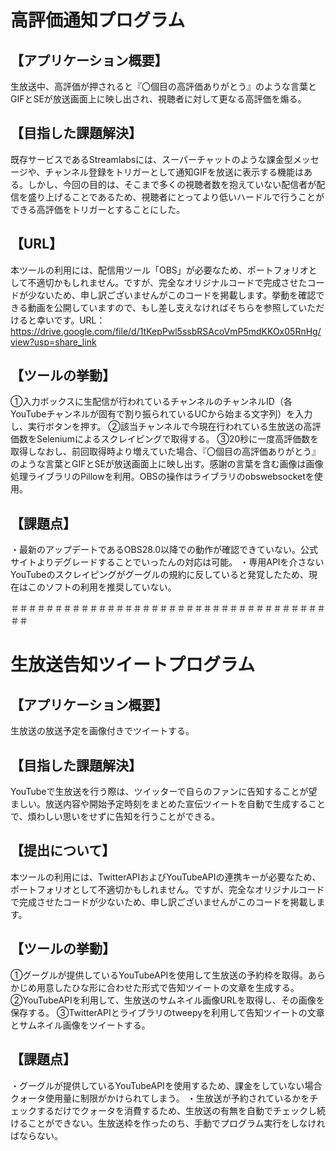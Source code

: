 # 高評価通知プログラム

## 【アプリケーション概要】
生放送中、高評価が押されると『〇個目の高評価ありがとう』のような言葉とGIFとSEが放送画面上に映し出され、視聴者に対して更なる高評価を煽る。

## 【目指した課題解決】
既存サービスであるStreamlabsには、スーパーチャットのような課金型メッセージや、チャンネル登録をトリガーとして通知GIFを放送に表示する機能はある。しかし、今回の目的は、そこまで多くの視聴者数を抱えていない配信者が配信を盛り上げることであるため、視聴者にとってより低いハードルで行うことができる高評価をトリガーとすることにした。

## 【URL】
本ツールの利用には、配信用ツール「OBS」が必要なため、ポートフォリオとして不適切かもしれません。ですが、完全なオリジナルコードで完成させたコードが少ないため、申し訳ございませんがこのコードを掲載します。挙動を確認できる動画を公開していますので、もし差し支えなければそちらを参照していただけると幸いです。URL： https://drive.google.com/file/d/1tKepPwl5ssbRSAcoVmP5mdKKOx05RnHg/view?usp=share_link

## 【ツールの挙動】
①入力ボックスに生配信が行われているチャンネルのチャンネルID（各YouTubeチャンネルが固有で割り振られているUCから始まる文字列）を入力し、実行ボタンを押す。
②該当チャンネルで今現在行われている生放送の高評価数をSeleniumによるスクレイピングで取得する。
③20秒に一度高評価数を取得しなおし、前回取得時より増えていた場合、『〇個目の高評価ありがとう』のような言葉とGIFとSEが放送画面上に映し出す。感謝の言葉を含む画像は画像処理ライブラリのPillowを利用。OBSの操作はライブラリのobswebsocketを使用。

## 【課題点】
・最新のアップデートであるOBS28.0以降での動作が確認できていない。公式サイトよりデグレードすることでいったんの対応は可能。
・専用APIを介さないYouTubeのスクレイピングがグーグルの規約に反していると発覚したため、現在はこのソフトの利用を推奨していない。

＃＃＃＃＃＃＃＃＃＃＃＃＃＃＃＃＃＃＃＃＃＃＃＃＃＃＃＃＃＃＃＃＃＃＃＃＃＃

# 生放送告知ツイートプログラム

## 【アプリケーション概要】
生放送の放送予定を画像付きでツイートする。

## 【目指した課題解決】
YouTubeで生放送を行う際は、ツイッターで自らのファンに告知することが望ましい。放送内容や開始予定時刻をまとめた宣伝ツイートを自動で生成することで、煩わしい思いをせずに告知を行うことができる。

## 【提出について】
本ツールの利用には、TwitterAPIおよびYouTubeAPIの連携キーが必要なため、ポートフォリオとして不適切かもしれません。ですが、完全なオリジナルコードで完成させたコードが少ないため、申し訳ございませんがこのコードを掲載します。

## 【ツールの挙動】
①グーグルが提供しているYouTubeAPIを使用して生放送の予約枠を取得。あらかじめ用意したひな形に合わせた形式で告知ツイートの文章を生成する。
②YouTubeAPIを利用して、生放送のサムネイル画像URLを取得し、その画像を保存する。
③TwitterAPIとライブラリのtweepyを利用して告知ツイートの文章とサムネイル画像をツイートする。

## 【課題点】
・グーグルが提供しているYouTubeAPIを使用するため、課金をしていない場合クォータ使用量に制限がかけられてしまう。
・生放送が予約されているかをチェックするだけでクォータを消費するため、生放送の有無を自動でチェックし続けることができない。生放送枠を作ったのち、手動でプログラム実行をしなければならない。
